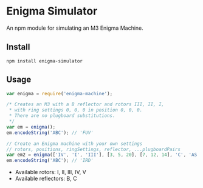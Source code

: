 # Enigma Simulator
An npm module for simulating an M3 Enigma Machine.

## Install
```
npm install enigma-simulator
```

## Usage
```js
var enigma = require('enigma-machine');

/* Creates an M3 with a B reflector and rotors III, II, I, 
 * with ring settings 0, 0, 0 in position 0, 0, 0. 
 * There are no plugboard substitutions.
 */
var em = enigma();
em.encodeString('ABC'); // 'FUV'

// Create an Enigma machine with your own settings
// rotors, positions, ringSettings, reflector, ...plugboardPairs
var em2 = enigma(['IV', 'I', 'III'], [3, 5, 20], [7, 12, 14], 'C', 'AS', 'TH', 'LR');
em.encodeString('ABC'); // 'IRD'
```

- Available rotors: I, II, III, IV, V
- Available reflectors: B, C
